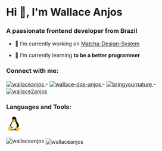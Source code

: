 # Hi 👋, I'm Wallace Anjos
### A passionate frontend developer from Brazil

- 🔭 I’m currently working on [Matcha-Design-System](https://matcha-guide.netlify.app/)

- 🌱 I’m currently learning **to be a better programmer**

### Connect with me:
<p align="left">
  <a href="https://codepen.io/wallaceanjos" target="blank">
    <img align="center" src="https://i.ibb.co/F3tFYhS/codepen-line.png" alt="wallaceanjos" height="24" width="24" />
  </a> -
  <a href="https://linkedin.com/in/wallace-dos-anjos" target="blank">
    <img align="center" src="https://i.ibb.co/d7mSQP1/linkedin-fill.png" alt="wallace-dos-anjos" height="24" width="24" />
  </a> -
  <a href="https://instagram.com/bringyournature" target="blank">
    <img align="center" src="https://i.ibb.co/NT447hW/instagram-line.png" alt="bringyournature" height="24" width="24" />
  </a> -
  <a href="https://www.behance.net/wallace2anjos" target="blank">
    <img align="center" src="https://i.ibb.co/k8zyXcQ/behance-line.png" alt="wallace2anjos" height="24" width="24" />
  </a> 
</p>

### Languages and Tools:
<p align="left"> <a href="https://www.linux.org/" target="_blank" rel="noreferrer"> <img src="https://raw.githubusercontent.com/devicons/devicon/master/icons/linux/linux-original.svg" alt="linux" width="40" height="40"/> </a> </p>

<p><img align="left" src="https://github-readme-stats.vercel.app/api/top-langs?username=wallaceanjos&show_icons=true&locale=en&layout=compact" alt="wallaceanjos" /></p>

<p>&nbsp;<img align="center" src="https://github-readme-stats.vercel.app/api?username=wallaceanjos&show_icons=true&locale=en" alt="wallaceanjos" /></p>
